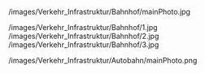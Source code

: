 <!-- BAHNHOF_PHOTO_START -->
/images/Verkehr_Infrastruktur/Bahnhof/mainPhoto.jpg
<!-- BAHNHOF_PHOTO_END -->

<!-- BAHNHOF_IMAGES_START -->
/images/Verkehr_Infrastruktur/Bahnhof/1.jpg
/images/Verkehr_Infrastruktur/Bahnhof/2.jpg
/images/Verkehr_Infrastruktur/Bahnhof/3.jpg
<!-- BAHNHOF_IMAGES_END -->

<!-- AUTOBAHN_PHOTO_START -->
/images/Verkehr_Infrastruktur/Autobahn/mainPhoto.png
<!-- AUTOBAHN_PHOTO_END -->
